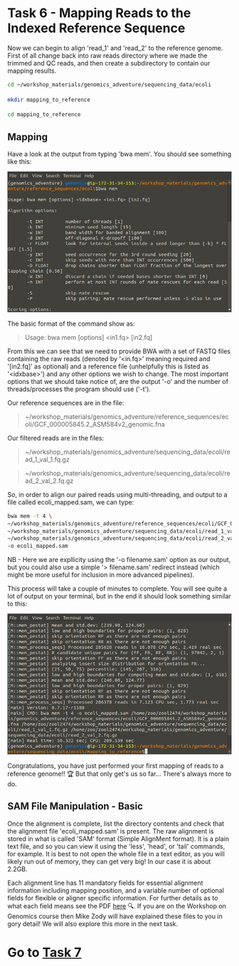# Task 6 - Mapping Reads to the Indexed Reference Sequence
Now we can begin to align 'read_1' and 'read_2' to the reference genome. First of all change back into raw reads directory where we made the trimmed and QC reads, and then create a subdirectory to contain our mapping results.
```bash
cd ~/workshop_materials/genomics_adventure/sequencing_data/ecoli

mkdir mapping_to_reference

cd mapping_to_reference
```

## Mapping
Have a look at the output from typing 'bwa mem'. You should see something like this:

![bwa mem](https://github.com/guyleonard/genomics_adventure/blob/a766331f69ca6340746a6bce688621d1d8d5f6d8/chapter_2/images/chapter_2_task_6_image_1.png)

The basic format of the command show as:

>Usage: bwa mem [options] <idxbase> <in1.fq> [in2.fq]

From this we can see that we need to provide BWA with a set of FASTQ files containing the raw reads (denoted by
'\<in.fq>' meaning required and '[in2.fq]' as optional) and a reference file (unhelpfully this is listed as '\<idxbase>') and any other options we wish to change. The most important options that we should take notice of, are the output '-o' and the number of threads/processes the program should use ('-t').
  
Our reference sequences are in the file:
>~/workshop_materials/genomics_adventure/reference_sequences/ecoli/GCF_000005845.2_ASM584v2_genomic.fna

Our filtered reads are in the files:
>~/workshop_materials/genomics_adventure/sequencing_data/ecoli/read_1_val_1.fq.gz

>~/workshop_materials/genomics_adventure/sequencing_data/ecoli/read_2_val_2.fq.gz

So, in order to align our paired reads using multi-threading, and output to a file called ecoli_mapped.sam, we can type:
```bash
bwa mem -t 4 \
~/workshop_materials/genomics_adventure/reference_sequences/ecoli/GCF_000005845.2_ASM584v2_genomic.fna \
~/workshop_materials/genomics_adventure/sequencing_data/ecoli/read_1_val_1.fq.gz \
~/workshop_materials/genomics_adventure/sequencing_data/ecoli/read_2_val_2.fq.gz \
-o ecoli_mapped.sam
```

NB - Here we are expllicity using the '-o filename.sam' option as our output, but you could also use a simple '> filename.sam' redirect instead (which might be more useful for inclusion in more advanced pipelines).

This process will take a couple of minutes to complete. You will see quite a lot of output on your terminal, but in the end it should look something similar to this:

![bwa mapping](https://github.com/guyleonard/genomics_adventure/blob/a766331f69ca6340746a6bce688621d1d8d5f6d8/chapter_2/images/chapter_2_task_6_image_2.png)

Congratulations, you have just performed your first mapping of reads to a reference genome!! :trophy: But that only get's us so far... There's always more to do.

## SAM File Manipulation - Basic
Once the alignment is complete, list the directory contents and check that the alignment file 'ecoli_mapped.sam' is present. The raw alignment is stored in what is called 'SAM' format (Simple AlignMent format). It is a plain text file, and so you can view it using the 'less', 'head', or 'tail' commands, for example. It is best to not open the whole file in a text editor, as you will likely run out of memory, they can get very big! In our case it is about 2.2GB.

Each alignment line has 11 mandatory fields for essential alignment information including mapping position, and a variable number of optional fields for flexible or aligner specific information. For further details as to what each field means see the PDF [here](http://samtools.sourceforge.net/SAM1.pdf) :mag:. If you are on the Workshop on Genomics course then Mike Zody will have explained these files to you in gory detail! We will also explore this more in the next task.


# Go to [Task 7](https://github.com/guyleonard/genomics_adventure/blob/release/chapter_2/task_7.md)
